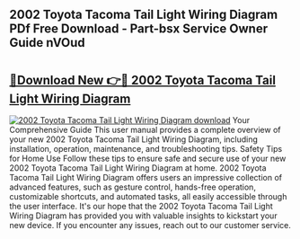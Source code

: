 ## 2002 Toyota Tacoma Tail Light Wiring Diagram PDf Free Download - Part-bsx Service Owner Guide nVOud

# <h2><a href="http://dftb15o.blite.top/?on=2002+Toyota+Tacoma+Tail+Light+Wiring+Diagram">🔗Download New 👉🔴 2002 Toyota Tacoma Tail Light Wiring Diagram</a></h2>

[![2002 Toyota Tacoma Tail Light Wiring Diagram download](https://i.imgur.com/lujVjoI.png)](http://dftb15o.blite.top/?on=2002+Toyota+Tacoma+Tail+Light+Wiring+Diagram)
Your Comprehensive Guide This user manual provides a complete overview of your new 2002 Toyota Tacoma Tail Light Wiring Diagram, including installation, operation, maintenance, and troubleshooting tips. Safety Tips for Home Use Follow these tips to ensure safe and secure use of your new 2002 Toyota Tacoma Tail Light Wiring Diagram at home. 2002 Toyota Tacoma Tail Light Wiring Diagram offers users an impressive collection of advanced features, such as gesture control, hands-free operation, customizable shortcuts, and automated tasks, all easily accessible through the user interface. It's our hope that the 2002 Toyota Tacoma Tail Light Wiring Diagram has provided you with valuable insights to kickstart your new device. If you encounter any issues, reach out to our customer service.
